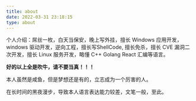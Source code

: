 ```yaml
---
title: about
date: 2022-03-31 23:18:15
type: about
---
```


个人介绍：屌丝一枚，白天当保安，晚上写外挂，擅长 Windows 应用开发，windows 驱动开发，逆向工程，擅长写ShellCode, 擅长免杀，擅长 CVE 漏洞二次开发，擅长 Linux 服务开发，略懂 C++ Golang React 汇编等语言。

**好的以上全是吹牛，请不要当真！！！**

本人虽然是咸鱼，但是梦想还是有的，立志成为一个厉害的人。

在长时间的黑夜漫步，导致本人语言表达能力较差，文笔一般，至此。